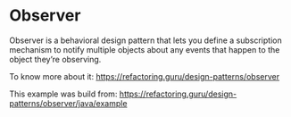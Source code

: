 # Observer

Observer is a behavioral design pattern that lets you define a subscription mechanism to notify multiple objects about any events that happen to the object they’re observing.

To know more about it: https://refactoring.guru/design-patterns/observer

This example was build from: https://refactoring.guru/design-patterns/observer/java/example